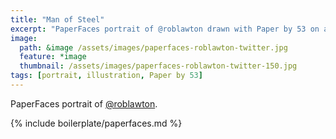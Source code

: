 ```yaml
---
title: "Man of Steel"
excerpt: "PaperFaces portrait of @roblawton drawn with Paper by 53 on an iPad."
image: 
  path: &image /assets/images/paperfaces-roblawton-twitter.jpg 
  feature: *image
  thumbnail: /assets/images/paperfaces-roblawton-twitter-150.jpg
tags: [portrait, illustration, Paper by 53]
---
```


PaperFaces portrait of [@roblawton](http://twitter.com/roblawton).

{% include boilerplate/paperfaces.md %}
